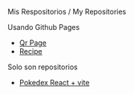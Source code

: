 Mis Respositorios / My Repositories

Usando Github Pages
+ [Qr Page](https://venemuert.github.io/qr-code-component-main/)
+ [Recipe](https://venemuert.github.io/Recipe/)

Solo son repositorios

+ [Pokedex React + vite ](https://github.com/VeneMuert/pokedexReact)
